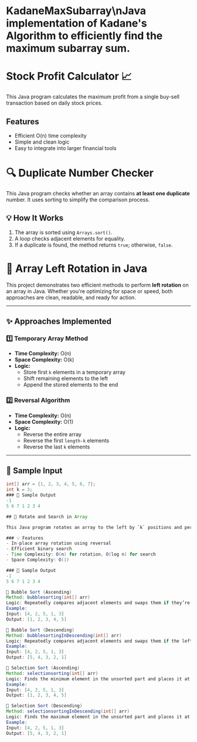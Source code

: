 # KadaneMaxSubarray\nJava implementation of Kadane's Algorithm to efficiently find the maximum subarray sum.
# Stock Profit Calculator 📈

This Java program calculates the maximum profit from a single buy-sell transaction based on daily stock prices.

## Features
- Efficient O(n) time complexity
- Simple and clean logic
- Easy to integrate into larger financial tools

# 🔍 Duplicate Number Checker

This Java program checks whether an array contains **at least one duplicate** number. It uses sorting to simplify the comparison process.

## 💡 How It Works

1. The array is sorted using `Arrays.sort()`.
2. A loop checks adjacent elements for equality.
3. If a duplicate is found, the method returns `true`; otherwise, `false`.

# 🔄 Array Left Rotation in Java

This project demonstrates two efficient methods to perform **left rotation** on an array in Java. Whether you're optimizing for space or speed, both approaches are clean, readable, and ready for action.

---

## ✨ Approaches Implemented

### 1️⃣ Temporary Array Method
- **Time Complexity:** O(n)
- **Space Complexity:** O(k)
- **Logic:**  
  - Store first `k` elements in a temporary array  
  - Shift remaining elements to the left  
  - Append the stored elements to the end

### 2️⃣ Reversal Algorithm
- **Time Complexity:** O(n)
- **Space Complexity:** O(1)
- **Logic:**  
  - Reverse the entire array
  - Reverse the first `length-k` elements  
  - Reverse the last `k` elements  

---
## 📌 Sample Input
```java
int[] arr = {1, 2, 3, 4, 5, 6, 7};
int k = 3;
### 📌 Sample Output
-1
5 6 7 1 2 3 4

## 🔄 Rotate and Search in Array

This Java program rotates an array to the left by `k` positions and performs a binary search for a target element.

### 💡 Features
- In-place array rotation using reversal
- Efficient binary search
- Time Complexity: O(n) for rotation, O(log n) for search
- Space Complexity: O(1)

### 📌 Sample Output
-1
5 6 7 1 2 3 4

🔁 Bubble Sort (Ascending)
Method: bubblesorting(int[] arr)
Logic: Repeatedly compares adjacent elements and swaps them if they’re in the wrong order.
Example:
Input: [4, 2, 5, 1, 3]
Output: [1, 2, 3, 4, 5]

🔁 Bubble Sort (Descending)
Method: bubblesortingInDescending(int[] arr)
Logic: Repeatedly compares adjacent elements and swaps them if the left is smaller than the right.
Example:
Input: [4, 2, 5, 1, 3]
Output: [5, 4, 3, 2, 1]

📌 Selection Sort (Ascending)
Method: selectionsorting(int[] arr)
Logic: Finds the minimum element in the unsorted part and places it at the beginning.
Example:
Input: [4, 2, 5, 1, 3]
Output: [1, 2, 3, 4, 5]

📌 Selection Sort (Descending)
Method: selectionsortingInDescending(int[] arr)
Logic: Finds the maximum element in the unsorted part and places it at the beginning.
Example:
Input: [4, 2, 5, 1, 3]
Output: [5, 4, 3, 2, 1]


